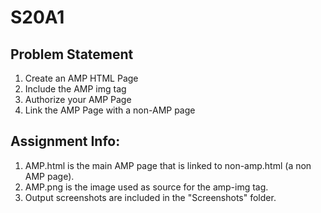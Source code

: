 # S20A1

## Problem Statement
1. Create an AMP HTML Page
2. Include the AMP img tag
3. Authorize your AMP Page
4. Link the AMP Page with a non-AMP page

## Assignment Info:
1. AMP.html is the main AMP page that is linked to non-amp.html (a non AMP page).
2. AMP.png is the image used as source for the amp-img tag.
3. Output screenshots are included in the "Screenshots" folder.
